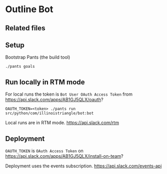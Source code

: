 # Outline Bot

## Related files

## Setup
Bootstrap Pants (the build tool)
```
./pants goals
```

## Run locally in RTM mode
For local runs the token is
`Bot User OAuth Access Token` from https://api.slack.com/apps/AB1GJ5QLX/oauth?
```
OAUTH_TOKEN=<token> ./pants run src/python/com/illinoistriangle/bot:bot
```
Local runs are in RTM mode. https://api.slack.com/rtm

## Deployment
`OAUTH_TOKEN` is `OAuth Access Token` on https://api.slack.com/apps/AB1GJ5QLX/install-on-team?

Deployment uses the events subscription. https://api.slack.com/events-api